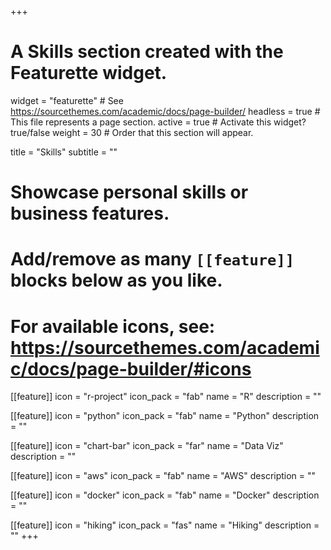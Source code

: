+++
# A Skills section created with the Featurette widget.
widget = "featurette"  # See https://sourcethemes.com/academic/docs/page-builder/
headless = true  # This file represents a page section.
active = true  # Activate this widget? true/false
weight = 30  # Order that this section will appear.

title = "Skills"
subtitle = ""

# Showcase personal skills or business features.
# 
# Add/remove as many `[[feature]]` blocks below as you like.
# 
# For available icons, see: https://sourcethemes.com/academic/docs/page-builder/#icons

[[feature]]
  icon = "r-project"
  icon_pack = "fab"
  name = "R"
  description = ""
  
[[feature]]
  icon = "python"
  icon_pack = "fab"
  name = "Python"
  description = ""
  
[[feature]]
  icon = "chart-bar"
  icon_pack = "far"
  name = "Data Viz"
  description = ""  
  
[[feature]]
  icon = "aws"
  icon_pack = "fab"
  name = "AWS"
  description = ""

[[feature]]
  icon = "docker"
  icon_pack = "fab"
  name = "Docker"
  description = ""
  
[[feature]]
  icon = "hiking"
  icon_pack = "fas"
  name = "Hiking"
  description = ""
+++
